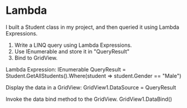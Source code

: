 # Lambda

I built a Student class in my project, and then queried it using Lambda Expressions.


1. Write a LINQ query using Lambda Expressions.
2. Use IEnumerable and store it in "QueryResult"
3. Bind to GridView.

Lambda Expression:
IEnumerable<Student> QueryResult = Student.GetAllStudents().Where(student => student.Gender == "Male")

Display the data in a GridView:
GridView1.DataSource = QueryResult

Invoke the data bind method to the GridView.
GridView1.DataBind()
